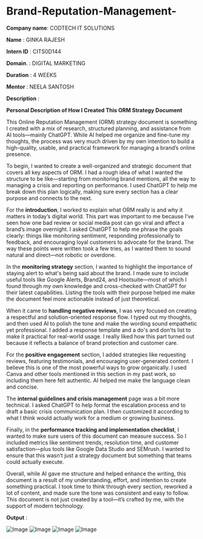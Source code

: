 # Brand-Reputation-Management-

**Company name**: CODTECH IT SOLUTIONS 

**Name**        : GINKA RAJESH 

**Intern ID**   : CITS0D144

**Domain**.     : DIGITAL MARKETING 

**Duration**    : 4 WEEKS

**Mentor**      : NEELA SANTOSH 

**Description** : 


**Personal Description of How I Created This ORM Strategy Document**

This Online Reputation Management (ORM) strategy document is something I created with a mix of research, structured planning, and assistance from AI tools—mainly ChatGPT. While AI helped me organize and fine-tune my thoughts, the process was very much driven by my own intention to build a high-quality, usable, and practical framework for managing a brand’s online presence.

To begin, I wanted to create a well-organized and strategic document that covers all key aspects of ORM. I had a rough idea of what I wanted the structure to be like—starting from monitoring brand mentions, all the way to managing a crisis and reporting on performance. I used ChatGPT to help me break down this plan logically, making sure every section has a clear purpose and connects to the next.

For the **introduction**, I worked to explain what ORM really is and why it matters in today’s digital world. This part was important to me because I’ve seen how one bad review or social media post can go viral and affect a brand’s image overnight. I asked ChatGPT to help me phrase the goals clearly: things like monitoring sentiment, responding professionally to feedback, and encouraging loyal customers to advocate for the brand. The way these points were written took a few tries, as I wanted them to sound natural and direct—not robotic or overdone.

In the **monitoring strategy** section, I wanted to highlight the importance of staying alert to what's being said about the brand. I made sure to include useful tools like Google Alerts, Brand24, and Hootsuite—most of which I found through my own knowledge and cross-checked with ChatGPT for their latest capabilities. Listing the tools with their purpose helped me make the document feel more actionable instead of just theoretical.

When it came to **handling negative reviews**, I was very focused on creating a respectful and solution-oriented response flow. I typed out my thoughts, and then used AI to polish the tone and make the wording sound empathetic yet professional. I added a response template and a do's and don'ts list to make it practical for real-world usage. I really liked how this part turned out because it reflects a balance of brand protection and customer care.

For the **positive engagement** section, I added strategies like requesting reviews, featuring testimonials, and encouraging user-generated content. I believe this is one of the most powerful ways to grow organically. I used Canva and other tools mentioned in this section in my past work, so including them here felt authentic. AI helped me make the language clean and concise.

The **internal guidelines and crisis management** page was a bit more technical. I asked ChatGPT to help format the escalation process and to draft a basic crisis communication plan. I then customized it according to what I think would actually work for a medium or growing business.

Finally, in the **performance tracking and implementation checklist**, I wanted to make sure users of this document can measure success. So I included metrics like sentiment trends, resolution time, and customer satisfaction—plus tools like Google Data Studio and SEMrush. I wanted to ensure that this wasn’t just a strategy document but something that teams could actually execute.

Overall, while AI gave me structure and helped enhance the writing, this document is a result of my understanding, effort, and intention to create something practical. I took time to think through every section, reworked a lot of content, and made sure the tone was consistent and easy to follow. This document is not just created by a tool—it’s crafted by me, with the support of modern technology.

**Output**        :



![Image](https://github.com/user-attachments/assets/d6727e6a-4df6-413b-8299-9a0668a65cbf)
![Image](https://github.com/user-attachments/assets/35f221ec-15ca-4620-b819-35224a4fb969)
![Image](https://github.com/user-attachments/assets/8fa989af-7851-4fa5-909a-13aa9c627f5d)
![Image](https://github.com/user-attachments/assets/8ab81c1e-e2c2-47e7-9293-f23e2c40e383)  


